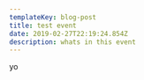 ```yaml
---
templateKey: blog-post
title: test event
date: 2019-02-27T22:19:24.854Z
description: whats in this event
---
```

yo
